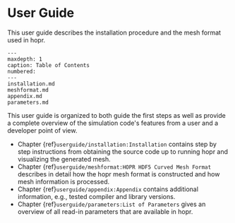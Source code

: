 # User Guide

This user guide describes the installation procedure and the mesh format used in hopr.

```{toctree}
---
maxdepth: 1
caption: Table of Contents
numbered:
---
installation.md
meshformat.md
appendix.md
parameters.md
```


This user guide is organized to both guide the first steps as well as provide a complete overview of
the simulation code's features from a user and a developer point of view.

* Chapter {ref}`userguide/installation:Installation` contains step by step instructions from obtaining the source
  code up to running hopr and visualizing the generated mesh.
* Chapter {ref}`userguide/meshformat:HOPR HDF5 Curved Mesh Format` describes in detail how the hopr mesh format is constructed and
  how mesh information is processed.
* Chapter {ref}`userguide/appendix:Appendix` contains additional information, e.g., tested compiler and library versions.
* Chapter {ref}`userguide/parameters:List of Parameters` gives an overview of all read-in parameters that are available in hopr.
